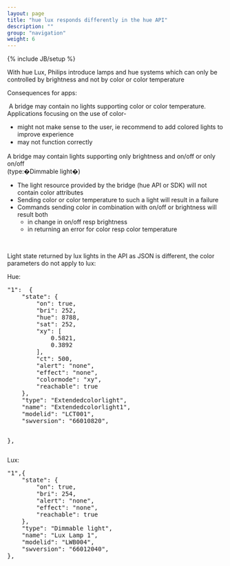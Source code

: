 ```yaml
---
layout: page
title: "hue lux responds differently in the hue API"
description: ""
group: "navigation"
weight: 6
---
```

{% include JB/setup %}

<p class="p1">With hue Lux, Philips introduce lamps and hue systems which can only be controlled by brightness and not by color or color temperature</p>
<p class="p1">Consequences for apps:</p>
<p class="p2"><span class="s1">&nbsp;</span>A bridge may contain no lights supporting color or color temperature. Applications focusing on the use of color-</p>
<ul>
<li class="p3">might not make sense to the user, ie recommend to add colored lights to improve experience</li>
<li class="p3"><span style="line-height: 1.42857143;">may not function correctly</span></li>
</ul>
<p class="p2">A bridge may contain lights supporting only brightness and on/off or only on/off<br>
(type:�Dimmable light�)</p>
<ul>
<li class="p3">The light resource provided by the bridge (hue API or SDK) will not contain color attributes</li>
<li class="p3">Sending color or color temperature to such a light will result in a failure</li>
<li class="p3">Commands sending color in combination with on/off or brightness will result both
<ul>
<li class="p3">in change in on/off resp brightness</li>
<li class="p3">in returning an error for color resp color temperature</li>
</ul>
</li>
</ul> 
<p class="p3">&nbsp;</p>
<p class="p3">Light state returned by lux lights in the API as JSON is different, the color parameters do not apply to lux:</p>
<p class="p1">Hue:</p>
<pre><span class="s2">"1"</span><span class="p">:</span>  <span class="p">{</span>
    <span class="nt">"state"</span><span class="p">:</span> <span class="p">{</span>
        <span class="nt">"on"</span><span class="p">:</span> <span class="kc">true</span><span class="p">,</span>
        <span class="nt">"bri"</span><span class="p">:</span> <span class="mi">252</span><span class="p">,</span>
        <span class="nt">"hue"</span><span class="p">:</span> <span class="mi">8788</span><span class="p">,</span>
        <span class="nt">"sat"</span><span class="p">:</span> <span class="mi">252</span><span class="p">,</span>
        <span class="nt">"xy"</span><span class="p">:</span> <span class="p">[</span>
            <span class="mf">0.5821</span><span class="p">,</span>
            <span class="mf">0.3892</span>
        <span class="p">],</span>
        <span class="nt">"ct"</span><span class="p">:</span> <span class="mi">500</span><span class="p">,</span>
        <span class="nt">"alert"</span><span class="p">:</span> <span class="s2">"none"</span><span class="p">,</span>
        <span class="nt">"effect"</span><span class="p">:</span> <span class="s2">"none"</span><span class="p">,</span>
        <span class="nt">"colormode"</span><span class="p">:</span> <span class="s2">"xy"</span><span class="p">,</span>
        <span class="nt">"reachable"</span><span class="p">:</span> <span class="kc">true</span>
    <span class="p">},</span>
    <span class="nt">"type"</span><span class="p">:</span> <span class="s2">"Extendedcolorlight"</span><span class="p">,</span>
    <span class="nt">"name"</span><span class="p">:</span> <span class="s2">"Extendedcolorlight1"</span><span class="p">,</span>
    <span class="nt">"modelid"</span><span class="p">:</span> <span class="s2">"LCT001"</span><span class="p">,</span>
    <span class="nt">"swversion"</span><span class="p">:</span> <span class="s2">"66010820"</span><span class="p">,</span>
    
<span class="p">}</span><span class="p">,</span>
</pre><p>Lux:</p>
<pre><span class="s2">"1"</span><span class="p">,</span><span class="p">{</span>
    <span class="nt">"state"</span><span class="p">:</span> <span class="p">{</span>
        <span class="nt">"on"</span><span class="p">:</span> <span class="kc">true</span><span class="p">,</span>
        <span class="nt">"bri"</span><span class="p">:</span> <span class="mi">254</span><span class="p">,</span>
        <span class="nt">"alert"</span><span class="p">:</span> <span class="s2">"none"</span><span class="p">,</span>
        <span class="nt">"effect"</span><span class="p">:</span> <span class="s2">"none"</span><span class="p">,</span>
        <span class="nt">"reachable"</span><span class="p">:</span> <span class="kc">true</span>
    <span class="p">},</span>
    <span class="nt">"type"</span><span class="p">:</span> <span class="s2">"Dimmable light"</span><span class="p">,</span>
    <span class="nt">"name"</span><span class="p">:</span> <span class="s2">"Lux Lamp 1"</span><span class="p">,</span>
    <span class="nt">"modelid"</span><span class="p">:</span> <span class="s2">"LWB004"</span><span class="p">,</span>
    <span class="nt">"swversion"</span><span class="p">:</span> <span class="s2">"66012040"</span><span class="p">,</span> 
<span class="p">}</span><span class="p">,</span>
</pre><p>&nbsp;</p>
